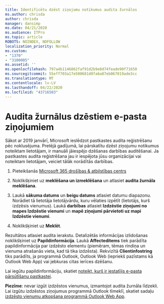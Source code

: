 ```yaml
---
title: Identificētu dzēst ziņojumu notikumus audita žurnālos
ms.author: chrisda
author: chrisda
manager: dansimp
ms.date: 04/21/2020
ms.audience: ITPro
ms.topic: article
ROBOTS: NOINDEX, NOFOLLOW
localization_priority: Normal
ms.custom:
- "1370"
- "3100005"
ms.assetid: ''
ms.openlocfilehash: 797a4b1146862faf91d2b9e8d74feade90f71650
ms.sourcegitcommit: 55eff703a17e500681d8fa6a87eb067019ade3cc
ms.translationtype: MT
ms.contentlocale: lv-LV
ms.lasthandoff: 04/22/2020
ms.locfileid: "43716503"
---
```

# <a name="audit-logs-for-deleted-email-messages"></a>Audita žurnālus dzēstiem e-pasta ziņojumiem

Sākot ar 2019 janvārī, Microsoft ieslēdzot pastkastes audita reģistrēšanu pēc noklusējuma. Pretējā gadījumā, lai pārskatītu dzēst ziņojumu notikumus noteiktam lietotājam, ir manuāli jāiespējo dzēšanas darbības auditēšanai. Ja pastkastes audita reģistrēšana jau ir iespējota jūsu organizācijai vai noteiktam lietotājam, veiciet tālāk norādītās darbības.

1. Pieteikšanās [Microsoft 365 drošības & atbilstības centrs](https://protection.office.com/)

2. Noklikšķiniet uz **meklēšana un izmeklēšana** un atlasiet **audita žurnāla meklēšana**.

3. Laukā **sākuma datums** un **beigu datums** atlasiet datumu diapazonu. Norādiet tā lietotāja lietotājvārdu, kuru vēlaties izpētīt (lietotājs, kurš izdzēsis vienumus). Laukā **darbības** atlasiet **Izdzēstie ziņojumi no mapes Izdzēstie vienumi** un **mapē ziņojumi pārvietoti uz mapi Izdzēstie vienumi**.

4. Noklikšķiniet uz **Meklēt**.

Rezultātos atlasiet audita ierakstu. Detalizētās informācijas izlidošanas noklikšķiniet uz **Papildinformācija**. Laukā **Affecteditems** tiek parādīta papildinformācija par izdzēsto elementu (piemēram, tēmas rindiņa un vienuma atrašanās vieta, kad tā tika izdzēsta). Rekvizītā **Clientinfostring** tiks parādīts, ja programmā Outlook, Outlook Web (iepriekš pazīstams kā Outlook Web App) vai jebkuras citas ierīces dzēšanu.

Lai iegūtu papildinformāciju, skatiet [noteikt, kurš ir iestatījis e-pasta pārsūtīšanu pastkastei](https://docs.microsoft.com/office365/securitycompliance/auditing-troubleshooting-scenarios#determining-if-a-user-deleted-email-items).

**Piezīme**: nevar izgūt izdzēstos vienumus, izmantojot audita žurnāla līdzekli. Lai izgūtu izdzēstos ziņojumus programmā Outlook tīmeklī, skatiet sadaļu [izdzēsto vienumu atkopšana programmā Outlook Web App](https://support.office.com/article/C3D8FC15-EEEF-4F1C-81DF-E27964B7EDD4).
